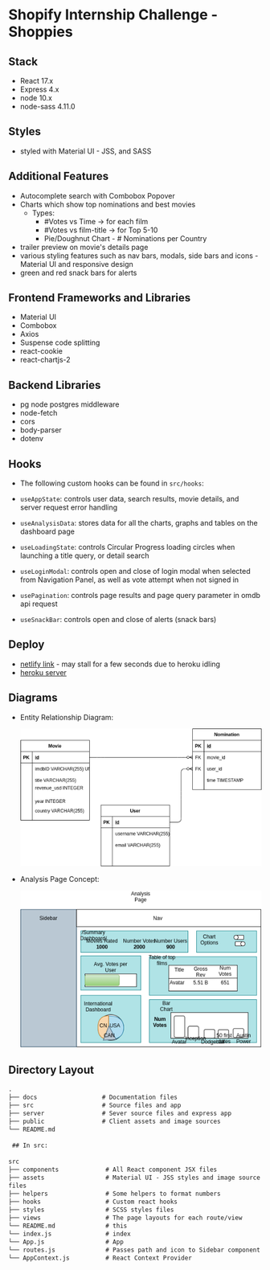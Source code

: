 # Shopify Internship Challenge - Shoppies

## Stack
- React 17.x
- Express 4.x
- node 10.x
- node-sass 4.11.0

## Styles
 - styled with Material UI - JSS, and SASS

## Additional Features
- Autocomplete search with Combobox Popover
- Charts which show top nominations and best movies
  - Types:
    - #Votes vs Time -> for each film
    - #Votes vs film-title -> for Top 5-10
    - Pie/Doughnut Chart - # Nominations per Country
- trailer preview on movie's details page
- various styling features such as nav bars, modals, side bars and icons - Material UI and responsive design
- green and red snack bars for alerts

## Frontend Frameworks and Libraries
 - Material UI
 - Combobox
 - Axios
 - Suspense code splitting
 - react-cookie
 - react-chartjs-2

## Backend Libraries
 - pg node postgres middleware
 - node-fetch
 - cors
 - body-parser
 - dotenv

## Hooks
 - The following custom hooks can be found in `src/hooks`:

 - `useAppState`: controls user data, search results, movie details, and server request error handling
 - `useAnalysisData`: stores data for all the charts, graphs and tables on the dashboard page
 - `useLoadingState`: controls Circular Progress loading circles when launching a title query, or detail search
 - `useLoginModal`: controls open and close of login modal when selected from Navigation Panel, as well as vote attempt when not signed in
 - `usePagination`: controls page results and page query parameter in omdb api request
 - `useSnackBar`: controls open and close of alerts (snack bars)

 ## Deploy
 - [netlify link](http://shoppies-il.netlify.app) - may stall for a few seconds due to heroku idling 
 - [heroku server](http://shoppies-il.herokuapp.com)

## Diagrams

- Entity Relationship Diagram:
  
  !["ERD"](https://github.com/ilaksono/shoppies-react-express/blob/master/docs/shoppies_ERDv1.1.png)

- Analysis Page Concept: 

  !["Analysis Page Concept"](https://github.com/ilaksono/shoppies-react-express/blob/master/docs/AnalysisPage-Concept.png)

## Directory Layout

```
.
├── docs                  # Documentation files 
├── src                   # Source files and app
├── server                # Sever source files and express app
├── public                # Client assets and image sources
└── README.md

 ## In src:

src
├── components             # All React component JSX files
├── assets                 # Material UI - JSS styles and image source files
├── helpers                # Some helpers to format numbers 
├── hooks                  # Custom react hooks
├── styles                 # SCSS styles files
├── views                  # The page layouts for each route/view
└── README.md              # this
└── index.js               # index
└── App.js                 # App
└── routes.js              # Passes path and icon to Sidebar component
└── AppContext.js          # React Context Provider
```

